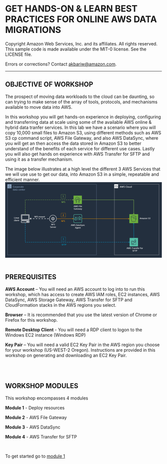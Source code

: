 GET HANDS-ON & LEARN BEST PRACTICES FOR ONLINE AWS DATA MIGRATIONS<br>
=======================================================================

Copyright Amazon Web Services, Inc. and its affiliates.  All rights reserved. This sample code is made available under the MIT-0 license. See the LICENSE file.

Errors or corrections? Contact akbariw@amazon.com.

--------------------------------------------------------


OBJECTIVE OF WORKSHOP
--------------------------------

The prospect of moving data workloads to the cloud can be daunting, so can
trying to make sense of the array of tools, protocols, and mechanisms available
to move data into AWS.

In this workshop you will get hands-on experience in deploying, configuring and
transferring data at scale using some of the available AWS online & hybrid data tranfer services. 
In this lab we have a scenario where you will copy 10,000 small files to Amazon S3,
using different methods such as AWS S3 cp command script, AWS File Gateway, and also
AWS DataSync, where you will get an then access the data stored in Amazon S3 to better understand of the benefits of each service for different use cases. Lastly you will also get hands on experience with AWS Transfer for SFTP and using it as a transfer mechanism.

The image below illustrates at a high level the different 3 AWS Services that we will use use to get our data, into Amazon S3 in a simple, repeatable and efficient manner.
<img src="images/0-0.PNG">
<br/><br/>

**PREREQUISITES** 
--------------------------------

**AWS Account** – You will need an AWS account to log into to run this workshop, which has access to 
create AWS IAM roles, EC2 instances, AWS DataSync, AWS Storage Gateway, AWS Transfer for SFTP and CloudFormation stacks in the AWS regions you select.

**Browser** – It is recommended that you use the latest version of Chrome or
Firefox for this workshop.

**Remote Desktop Client** - You will need a RDP client to logon to the Windows
EC2 instance (Windows RDP)

**Key Pair** – You will need a valid EC2 Key Pair in the AWS region you choose
for your workshop (US-WEST-2 Oregon). Instructions are provided in this workshop
on generating and downloading an EC2 Key Pair.


<br/><br/>

**WORKSHOP MODULES**
--------------------

This workshop encompasses 4 modules

**Module 1** - Deploy resources

**Module 2** - AWS File Gateway

**Module 3** - AWS DataSync

**Module 4** - AWS Transfer for SFTP


<br>

To get started go to [module 1](/module1/README.md)
